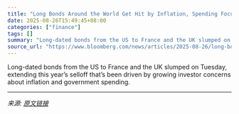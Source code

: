 ```yaml
---
title: "Long Bonds Around the World Get Hit by Inflation, Spending Focus"
date: 2025-08-26T15:49:45+08:00
categories: ["finance"]
tags: []
summary: "Long-dated bonds from the US to France and the UK slumped on Tuesday, extending this year’s selloff that’s been driven by growing investor concerns about inflation and government spending."
source_url: "https://www.bloomberg.com/news/articles/2025-08-26/long-bonds-around-the-world-get-hit-by-inflation-spending-focus"
---
```


Long-dated bonds from the US to France and the UK slumped on Tuesday, extending this year’s selloff that’s been driven by growing investor concerns about inflation and government spending.

---

*来源: [原文链接](https://www.bloomberg.com/news/articles/2025-08-26/long-bonds-around-the-world-get-hit-by-inflation-spending-focus)*
